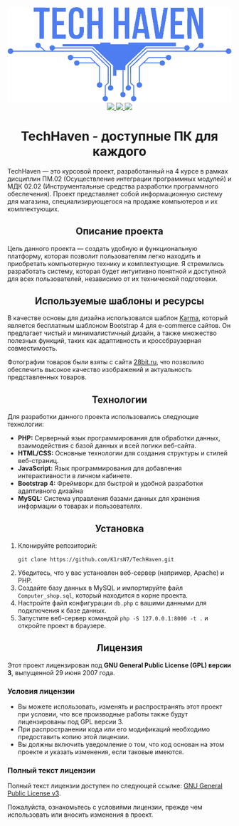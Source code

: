 <img src="https://github.com/K1rsN7/TechHaven/blob/master/img/logo.webp">
<div align="center">
  <a href="https://github.com/K1rsN7/TechHaven/issues">
		<img src="https://img.shields.io/github/issues/K1rsN7/TechHaven?color=4A73DF&labelColor=1C2325&style=for-the-badge">
	</a>
	<a href="https://github.com/K1rsN7/TechHaven/stargazers">
		<img src="https://img.shields.io/github/stars/K1rsN7/TechHaven?color=4A73DF&labelColor=1C2325&style=for-the-badge">
	</a>
	<a href="./LICENSE">
		<img src="https://img.shields.io/github/license/K1rsN7/TechHaven?color=4A73DF&labelColor=1C2325&style=for-the-badge">
	</a>
</div>
<h1 align="center">TechHaven - доступные ПК для каждого</h1>
<p>TechHaven — это курсовой проект, разработанный на 4 курсе в рамках дисциплин ПМ.02 (Осуществление интеграции программных модулей) и МДК 02.02 (Инструментальные средства разработки программного обеспечения). Проект представляет собой информационную систему для магазина, специализирующегося на продаже компьютеров и их комплектующих.</p>
<h2 align="center">Описание проекта</h2>
<p>Цель данного проекта — создать удобную и функциональную платформу, которая позволит пользователям легко находить и приобретать компьютерную технику и комплектующие. Я стремились разработать систему, которая будет интуитивно понятной и доступной для всех пользователей, независимо от их технической подготовки.</p>
<h2 align="center">Используемые шаблоны и ресурсы</h2>
<p>В качестве основы для дизайна использовался шаблон <a href="https://themewagon.com/themes/free-reponsive-bootstrap-4-html5-ecommerce-website-template-karma/">Karma</a>, который является бесплатным шаблоном Bootstrap 4 для e-commerce сайтов. Он предлагает чистый и минималистичный дизайн, а также множество полезных функций, таких как адаптивность и кроссбраузерная совместимость.</p>
<p>Фотографии товаров были взяты с сайта <a href="https://28bit.ru/">28bit.ru</a>, что позволило обеспечить высокое качество изображений и актуальность представленных товаров.</p>
<h2 align="center">Технологии</h2>
<p>Для разработки данного проекта использовались следующие технологии:</p>
<ul>
 <li><b>PHP:</b> Серверный язык программирования для обработки данных, взаимодействия с базой данных и всей логики веб-сайта.</li>
 <li><b>HTML/CSS:</b> Основные технологии для создания структуры и стилей веб-страниц.</li>
 <li><b>JavaScript:</b> Язык программирования для добавления интерактивности в личном кабинете.</li>
 <li><b>Bootstrap 4:</b> Фреймворк для быстрой и удобной разработки адаптивного дизайна</li>
 <li><b>MySQL:</b> Система управления базами данных для хранения информации о товарах и пользователях.</li>
</ul>
<h2 align="center">Установка</h2>
<ol>
    <li>Клонируйте репозиторий:</li>
    <pre><code>git clone https://github.com/K1rsN7/TechHaven.git</code></pre>
    <li>Убедитесь, что у вас установлен веб-сервер (например, Apache) и PHP.</li>
    <li>Создайте базу данных в MySQL и импортируйте файл <code>Computer_shop.sql</code>, который находится в корне проекта.</li>
    <li>Настройте файл конфигурации <code>db.php</code> с вашими данными для подключения к базе данных.</li>
    <li>Запустите веб-сервер командой <code>php -S 127.0.0.1:8000 -t .</code> и откройте проект в браузере.</li>
</ol>
<h2 align="center">Лицензия</h2>
<p>Этот проект лицензирован под <strong>GNU General Public License (GPL) версии 3</strong>, выпущенной 29 июня 2007 года.</p>
<h3>Условия лицензии</h3>
<ul>
    <li>Вы можете использовать, изменять и распространять этот проект при условии, что все производные работы также будут лицензированы под GPL версии 3.</li>
    <li>При распространении кода или его модификаций необходимо предоставить копию этой лицензии.</li>
    <li>Вы должны включить уведомление о том, что код основан на этом проекте и указать изменения, если таковые имеются.</li>
</ul>
<h3>Полный текст лицензии</h3>
<p>Полный текст лицензии доступен по следующей ссылке: <a href="./LICENSE" target="_blank">GNU General Public License v3</a>.</p>
<p>Пожалуйста, ознакомьтесь с условиями лицензии, прежде чем использовать или вносить изменения в проект.</p>
